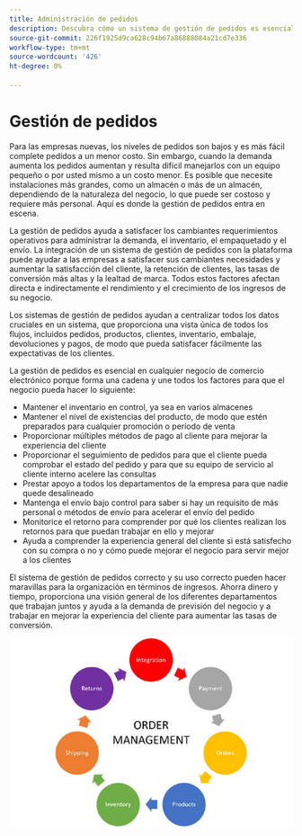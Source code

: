 ```yaml
---
title: Administración de pedidos
description: Descubra cómo un sistema de gestión de pedidos es esencial para su negocio de comercio electrónico.
source-git-commit: 226f1925d9ca628c94b67a86888084a21cd7e336
workflow-type: tm+mt
source-wordcount: '426'
ht-degree: 0%

---
```



# Gestión de pedidos

Para las empresas nuevas, los niveles de pedidos son bajos y es más fácil
complete pedidos a un menor costo. Sin embargo, cuando la demanda aumenta los pedidos aumentan y resulta difícil manejarlos con un equipo pequeño o por usted mismo a un costo menor. Es posible que necesite instalaciones más grandes, como un almacén o más de un almacén, dependiendo de la naturaleza del negocio, lo que puede ser costoso y requiere más personal. Aquí es donde la gestión de pedidos entra en escena.

La gestión de pedidos ayuda a satisfacer los cambiantes requerimientos operativos para administrar la demanda, el inventario, el empaquetado y el envío. La integración de un sistema de gestión de pedidos con la plataforma puede ayudar a las empresas a satisfacer sus cambiantes necesidades y aumentar la satisfacción del cliente, la retención de clientes, las tasas de conversión más altas y la lealtad de marca. Todos estos factores afectan directa e indirectamente el rendimiento y el crecimiento de los ingresos de su negocio.

Los sistemas de gestión de pedidos ayudan a centralizar todos los datos cruciales en un sistema, que proporciona una vista única de todos los flujos, incluidos pedidos, productos, clientes, inventario, embalaje, devoluciones y pagos, de modo que pueda satisfacer fácilmente las expectativas de los clientes.

La gestión de pedidos es esencial en cualquier negocio de comercio electrónico porque forma una cadena y une todos los factores para que el negocio pueda hacer lo siguiente:

- Mantener el inventario en control, ya sea en varios almacenes
- Mantener el nivel de existencias del producto, de modo que estén preparados para cualquier promoción o período de venta
- Proporcionar múltiples métodos de pago al cliente para mejorar la experiencia del cliente
- Proporcionar el seguimiento de pedidos para que el cliente pueda comprobar el estado del pedido y para que su equipo de servicio al cliente interno acelere las consultas
- Prestar apoyo a todos los departamentos de la empresa para que nadie quede desalineado
- Mantenga el envío bajo control para saber si hay un requisito de más personal o métodos de envío para acelerar el envío del pedido
- Monitorice el retorno para comprender por qué los clientes realizan los retornos para que puedan trabajar en ello y mejorar
- Ayuda a comprender la experiencia general del cliente si está satisfecho con su compra o no y cómo puede mejorar el negocio para servir mejor a los clientes

El sistema de gestión de pedidos correcto y su uso correcto pueden hacer maravillas para la organización en términos de ingresos. Ahorra dinero y tiempo, proporciona una visión general de los diferentes departamentos que trabajan juntos y ayuda a la demanda de previsión del negocio y a trabajar en mejorar la experiencia del cliente para aumentar las tasas de conversión.

![Diagrama del proceso de gestión de pedidos](../../assets/playbooks/order-management.png)
